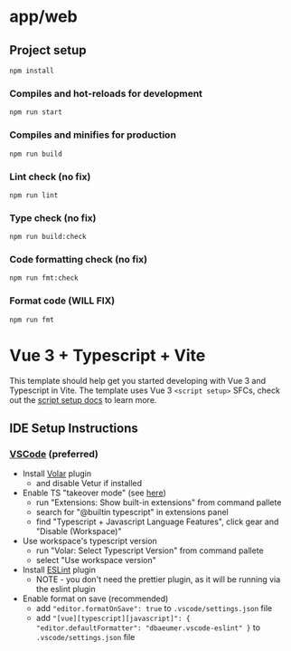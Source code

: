 # app/web

## Project setup
```
npm install
```

### Compiles and hot-reloads for development
```
npm run start
```

### Compiles and minifies for production
```
npm run build
```

### Lint check (no fix)
```
npm run lint
```

### Type check (no fix)
```
npm run build:check
```

### Code formatting check (no fix)
```
npm run fmt:check
```

### Format code (WILL FIX)
```
npm run fmt
```

# Vue 3 + Typescript + Vite

This template should help get you started developing with Vue 3 and Typescript in Vite. The template uses Vue 3 `<script setup>` SFCs, check out the [script setup docs](https://v3.vuejs.org/api/sfc-script-setup.html#sfc-script-setup) to learn more.

## IDE Setup Instructions
### [VSCode](https://code.visualstudio.com/) (preferred)
  - Install [Volar](https://marketplace.visualstudio.com/items?itemName=johnsoncodehk.volar) plugin
    - and disable Vetur if installed
  - Enable TS "takeover mode" (see [here](https://github.com/johnsoncodehk/volar/discussions/471))
    - run "Extensions: Show built-in extensions" from command pallete
    - search for "@builtin typescript" in extensions panel
    - find "Typescript + Javascript Language Features", click gear and "Disable (Workspace)"
  - Use workspace's typescript version
    - run "Volar: Select Typescript Version" from command pallete
    - select "Use workspace version"
  - Install [ESLint](https://marketplace.visualstudio.com/items?itemName=dbaeumer.vscode-eslint) plugin
    - NOTE - you don't need the prettier plugin, as it will be running via the eslint plugin
  - Enable format on save (recommended)
    - add `"editor.formatOnSave": true` to `.vscode/settings.json` file
    - add `"[vue][typescript][javascript]": { "editor.defaultFormatter": "dbaeumer.vscode-eslint" }` to `.vscode/settings.json` file
